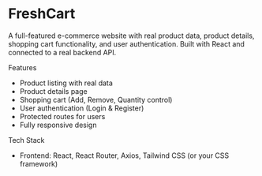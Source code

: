 # FreshCart
A full-featured e-commerce website with real product data, product details, shopping cart functionality, and user authentication. Built with React and connected to a real backend API.

Features
-  Product listing with real data
-  Product details page
-  Shopping cart (Add, Remove, Quantity control)
-  User authentication (Login & Register)
-  Protected routes for users
-  Fully responsive design

 Tech Stack
 - Frontend: React, React Router, Axios, Tailwind CSS (or your CSS framework)
